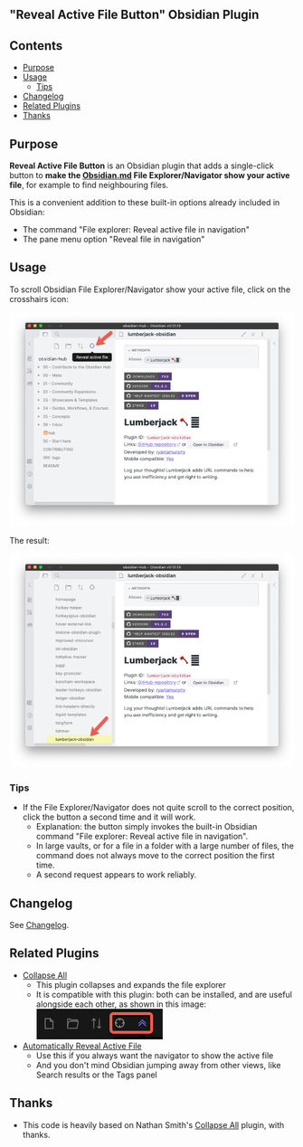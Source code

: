 ## "Reveal Active File Button" Obsidian Plugin

<!-- toc -->
## Contents

  * [Purpose](#purpose)
  * [Usage](#usage)
    * [Tips](#tips)
  * [Changelog](#changelog)
  * [Related Plugins](#related-plugins)
  * [Thanks](#thanks)<!-- endToc -->

## Purpose

**Reveal Active File Button** is an Obsidian plugin that adds a single-click button to **make the [Obsidian.md](https://obsidian.md) File Explorer/Navigator show your active file**, for example to find neighbouring files.

This is a convenient addition to these built-in options already included in Obsidian:

- The command "File explorer: Reveal active file in navigation"
- The pane menu option "Reveal file in navigation"

## Usage

To scroll Obsidian File Explorer/Navigator show your active file, click on the crosshairs icon:

![RevealActiveFile](docs/reveal-active-file-icon.png)

The result:

![ActiveFileRevealed](docs/active-file-highlighted.png)

### Tips

- If the File Explorer/Navigator does not quite scroll to the correct position, click the button a second time and it will work.
  - Explanation: the button simply invokes the built-in Obsidian command "File explorer: Reveal active file in navigation".
  - In large vaults, or for a file in a folder with a large number of files, the command does not always move to the correct position the first time.
  - A second request appears to work reliably. 

## Changelog

See [Changelog](CHANGELOG.md).

## Related Plugins

- [Collapse All](https://github.com/OfficerHalf/obsidian-collapse-all)
  - This plugin collapses and expands the file explorer
  - It is compatible with this plugin: both can be installed, and are useful alongside each other, as shown in this image:  
  ![collapse-all-and-reveal-active](docs/collapse-all-and-reveal-active.png)
- [Automatically Reveal Active File](https://github.com/shichongrui/obsidian-reveal-active-file)
  - Use this if you always want the navigator to show the active file
  - And you don't mind Obsidian jumping away from other views, like Search results or the Tags panel

## Thanks

- This code is heavily based on Nathan Smith's [Collapse All](https://github.com/OfficerHalf/obsidian-collapse-all) plugin, with thanks.
